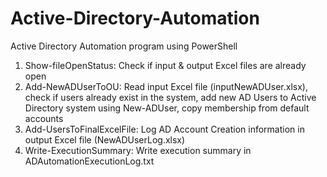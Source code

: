 # Active-Directory-Automation
Active Directory Automation program using PowerShell

1. Show-fileOpenStatus: Check if input & output Excel files are already open
2. Add-NewADUserToOU: Read input Excel file (inputNewADUser.xlsx), check if users already exist in the system, add new AD Users to Active Directory system using New-ADUser, copy membership from default accounts
3. Add-UsersToFinalExcelFile: Log AD Account Creation information in output Excel file (NewADUserLog.xlsx)
4. Write-ExecutionSummary: Write execution summary in ADAutomationExecutionLog.txt
